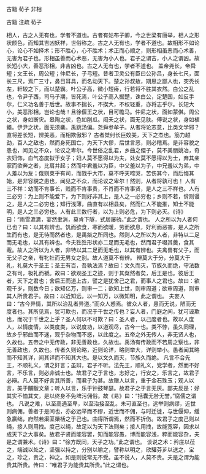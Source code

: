  
 古籍 荀子 非相 
 
 
 
 
 
 古籍 注疏 
 荀子 
 

相人，古之人无有也，学者不道也。古者有姑布子卿，今之世梁有唐举，相人之形状颜色，而知其吉凶妖祥，世俗称之。古之人无有也，学者不道也。故相形不如论心，论心不如择术；形不胜心，心不胜术；术正而心顺之，则形相虽恶而心术善，无害为君子也。形相虽善而心术恶，无害为小人也。君子之谓吉，小人之谓凶。故长短小大，善恶形相，非吉凶也。古之人无有也，学者不道也。
盖帝尧长，帝舜短；文王长，周公短；仲尼长，子弓短。昔者卫灵公有臣曰公孙吕，身长七尺，面长三尺，焉广三寸，鼻目耳具，而名动天下。楚之孙叔敖，期思之鄙人也，突秃长左，轩较之下，而以楚霸。叶公子高，微小短瘠，行若将不胜其衣然。白公之乱也，令尹子西，司马子期，皆死焉，叶公子高入据楚，诛白公，定楚国，如反手尔，仁义功名善于后世。故事不揣长，不揳大，不权轻重，亦将志乎尔。长短大小，美恶形相，岂论也哉！且徐偃王之状，目可瞻马。仲尼之状，面如蒙倛。周公之状，身如断灾。皋陶之状，色如削瓜。闳夭之状，面无见肤。傅说之状，身如植鳍。伊尹之状，面无须麋。禹跳汤偏。尧舜参牟子。从者将论志意，比类文学邪？直将差长短，辨美恶，而相欺傲邪？
古者桀纣长巨姣美，天下之杰也。筋力越劲，百人之敌也，然而身死国亡，为天下大僇，后世言恶，则必稽焉。是非容貌之患也，闻见之不众，论议之卑尔。今世俗之乱君，乡曲之儇子，莫不美丽姚冶，奇衣妇饰，血气态度拟于女子；妇人莫不愿得以为夫，处女莫不愿得以为士，弃其亲家而欲奔之者，比肩并起；然而中君羞以为臣，中父羞以为子，中兄羞以为弟，中人羞以为友；俄则束乎有司，而戮乎大市，莫不呼天啼哭，苦伤其今，而后悔其始，是非容貌之患也，闻见之不众，而论议之卑尔！然则，从者将孰可也！
人有三不祥：幼而不肯事长，贱而不肯事贵，不肖而不肯事贤，是人之三不祥也。人有三必穷：为上则不能爱下，为下则好非其上，是人之一必穷也；乡则不若，偝则谩之，是人之二必穷也；知行浅薄，曲直有以相县矣，然而仁人不能推，知士不能明，是人之三必穷也。人有此三数行者，以为上则必危，为下则必灭。《诗》曰：“雨雪瀌瀌，宴然聿消，莫肯下隧，式居屡骄。”此之谓也。
人之所以为人者何已也？曰：以其有辨也。饥而欲食，寒而欲暖，劳而欲息，好利而恶害，是人之所生而有也，是无待而然者也，是禹桀之所同也。然则人之所以为人者，非特以二足而无毛也，以其有辨也。今夫狌狌形状亦二足而无毛也，然而君子啜其羹，食其胾。故人之所以为人者，非特以其二足而无毛也，以其有辨也。夫禽兽有父子，而无父子之亲，有牝牡而无男女之别。故人道莫不有辨。
辨莫大于分，分莫大于礼，礼莫大于圣王；圣王有百，吾孰法焉？故曰：文久而灭，节族久而绝，守法数之有司，极礼而褫。故曰：欲观圣王之迹，则于其粲然者矣，后王是也。彼后王者，天下之君也；舍后王而道上古，譬之是犹舍己之君，而事人之君也。故曰：欲观千岁，则数今日；欲知亿万，则审一二；欲知上世，则审周道；欲审周道，则审其人所贵君子。故曰：以近知远，以一知万，以微知明，此之谓也。
夫妄人曰：“古今异情，其所以治乱者异道。”而众人惑焉。彼众人者，愚而无说，陋而无度者也。其所见焉，犹可欺也，而况于千世之传也？妄人者，门庭之间，犹可诬欺也，而况于千世之上乎？圣人何以不可欺？曰：圣人者，以己度者也。故以人度人，以情度情，以类度类，以说度功，以道观尽，古今一也。类不悖，虽久同理，故乡乎邪曲而不迷，观乎杂物而不惑，以此度之。五帝之外无传人，非无贤人也，久故也。五帝之中无传政，非无善政也，久故也。禹汤有传政而不若周之察也，非无善政也，久故也。传者久则论略，近则论详，略则举大，详则举小。愚者闻其略而不知其详，闻其详而不知其大也。是以文久而灭，节族久而绝。
凡言不合先王，不顺礼义，谓之奸言；虽辩，君子不听。法先王，顺礼义，党学者，然而不好言，不乐言，则必非诚士也。故君子之于言也，志好之，行安之，乐言之，故君子必辩。凡人莫不好言其所善，而君子为甚。故赠人以言，重于金石珠玉；观人以言，美于黼黻文章；听人以言，乐于钟鼓琴瑟。故君子之于言无厌。鄙夫反是：好其实不恤其文，是以终身不免埤污佣俗。故《易》曰：“括囊无咎无誉。”腐儒之谓也。
凡说之难，以至高遇至卑，以至治接至乱。未可直至也，远举则病缪，近世则病佣。善者于是间也，亦必远举而不缪，近世而不佣，与时迁徙，与世偃仰，缓急嬴绌，府然若渠匽檃栝之于己也。曲得所谓焉，然而不折伤。故君子之度己则以绳，接人则用拽。度己以绳，故足以为天下法则矣；接人用拽，故能宽容，因求以成天下之大事矣。故君子贤而能容罢，知而能容愚，博而能容浅，粹而能容杂，夫是之谓兼术。《诗》曰：“徐方既同，天子之功。”此之谓也。
谈说之术：矜庄以莅之，端诚以处之，坚强以持之，分别以喻之，譬称以明之，欣驩芬芗以送之，宝之，珍之，贵之，神之。如是则说常无不受。虽不说人，人莫不贵。夫是之谓为能贵其所贵。传曰：“唯君子为能贵其所贵。”此之谓也。